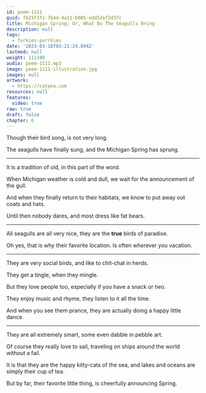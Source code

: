 ```yaml
---
id: poem-1111
guid: fb25f1f1-7b4d-4a11-b005-edd52ef2d37c
title: Michigan Spring; Or, What Do The Seagulls Bring
description: null
tags:
  - furkies-purrkies
date: '2023-03-18T03:21:24.894Z'
lastmod: null
weight: 111100
audio: poem-1111.mp3
image: poem-1111-illustration.jpg
images: null
artwork:
  - https://catpea.com
resources: null
features:
  video: true
raw: true
draft: false
chapter: 6
---
```


Though their bird song,
is not very long.

The seagulls have finally sung,
and the Michigan Spring has sprung.

---

It is a tradition of old,
in this part of the word.

When Michigan weather is cold and dull,
we wait for the announcement of the gull.

And when they finally return to their habitats,
we know to put away out coats and hats.

Until then nobody dares,
and most dress like fat bears.

---

All seagulls are all very nice,
they are the __true__ birds of paradise.

Oh yes, that is why their favorite location.
Is often wherever you vacation.

---

They are very social birds,
and like to chit-chat in herds.

They get a tingle,
when they mingle.

But they love people too,
especially if you have a snack or two.

They enjoy music and rhyme,
they listen to it all the time.

And when you see them prance,
they are actually doing a happy little dance.

---

They are all extremely smart,
some even dabble in pebble art.

Of course they really love to sail,
traveling on ships around the world without a fail.

It is that they are the happy kitty-cats of the sea,
and lakes and oceans are simply their cup of tea.

But by far, their favorite little thing,
is cheerfully announcing Spring.
